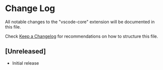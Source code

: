 # Change Log

All notable changes to the "vscode-core" extension will be documented in this file.

Check [Keep a Changelog](http://keepachangelog.com/) for recommendations on how to structure this file.

## [Unreleased]

- Initial release
